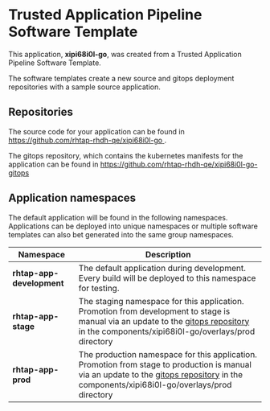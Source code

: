 # Trusted Application Pipeline Software Template

This application, **xipi68i0l-go**, was created from a Trusted Application Pipeline Software Template.

The software templates create a new source and gitops deployment repositories with a sample source application. 

## Repositories

The source code for your application can be found in [https://github.com/rhtap-rhdh-qe/xipi68i0l-go ](https://github.com/rhtap-rhdh-qe/xipi68i0l-go ).
 
The gitops repository, which contains the kubernetes manifests for the application can be found in 
[https://github.com/rhtap-rhdh-qe/xipi68i0l-go-gitops ](https://github.com/rhtap-rhdh-qe/xipi68i0l-go-gitops ) 

## Application namespaces 

The default application will be found in the following namespaces. Applications can be deployed into unique namespaces or multiple software templates can also bet generated into the same group namespaces.  

|  Namespace   |  Description   |  
| -------- | -------- |   
| **rhtap-app-development** | The default application during development. Every build will be deployed to this namespace for testing. | 
| **rhtap-app-stage** | The staging namespace for this application. Promotion from development to stage is manual via an update to the [gitops repository](https://github.com/rhtap-rhdh-qe/xipi68i0l-go-gitops ) in the components/xipi68i0l-go/overlays/prod directory |  
| **rhtap-app-prod** | The production namespace for this application. Promotion from stage to production is manual via an update to the [gitops repository](https://github.com/rhtap-rhdh-qe/xipi68i0l-go-gitops ) in the components/xipi68i0l-go/overlays/prod directory | 